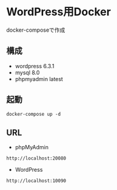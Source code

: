 # WordPress用Docker
docker-composeで作成

## 構成
- wordpress 6.3.1
- mysql 8.0
- phpmyadmin latest

## 起動
```
docker-compose up -d
```

## URL
- phpMyAdmin
```
http://localhost:20080
```
- WordPress
```
http://localhost:10090
```
